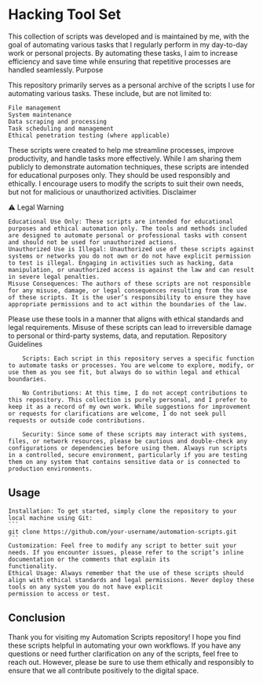 # Hacking Tool Set
This collection of scripts was developed and is maintained by me, with the goal of automating various tasks that I regularly perform in my day-to-day work or personal projects. By automating these tasks, I aim to increase efficiency and save time while ensuring that repetitive processes are handled seamlessly.
Purpose

This repository primarily serves as a personal archive of the scripts I use for automating various tasks. These include, but are not limited to:

    File management
    System maintenance
    Data scraping and processing
    Task scheduling and management
    Ethical penetration testing (where applicable)

These scripts were created to help me streamline processes, improve productivity, and handle tasks more effectively. While I am sharing them publicly to demonstrate automation techniques, these scripts are intended for educational purposes only. They should be used responsibly and ethically. I encourage users to modify the scripts to suit their own needs, but not for malicious or unauthorized activities.
Disclaimer

⚠️ Legal Warning

    Educational Use Only: These scripts are intended for educational purposes and ethical automation only. The tools and methods included are designed to automate personal or professional tasks with consent and should not be used for unauthorized actions.
    Unauthorized Use is Illegal: Unauthorized use of these scripts against systems or networks you do not own or do not have explicit permission to test is illegal. Engaging in activities such as hacking, data manipulation, or unauthorized access is against the law and can result in severe legal penalties.
    Misuse Consequences: The authors of these scripts are not responsible for any misuse, damage, or legal consequences resulting from the use of these scripts. It is the user’s responsibility to ensure they have appropriate permissions and to act within the boundaries of the law.

Please use these tools in a manner that aligns with ethical standards and legal requirements. Misuse of these scripts can lead to irreversible damage to personal or third-party systems, data, and reputation.
Repository Guidelines
```
    Scripts: Each script in this repository serves a specific function to automate tasks or processes. You are welcome to explore, modify, or use them as you see fit, but always do so within legal and ethical boundaries.

    No Contributions: At this time, I do not accept contributions to this repository. This collection is purely personal, and I prefer to keep it as a record of my own work. While suggestions for improvement or requests for clarifications are welcome, I do not seek pull requests or outside code contributions.

    Security: Since some of these scripts may interact with systems, files, or network resources, please be cautious and double-check any configurations or dependencies before using them. Always run scripts in a controlled, secure environment, particularly if you are testing them on any system that contains sensitive data or is connected to production environments.
```
## Usage
    Installation: To get started, simply clone the repository to your local machine using Git:
    ```
    git clone https://github.com/your-username/automation-scripts.git
    ```
    Customization: Feel free to modify any script to better suit your needs. If you encounter issues, please refer to the script’s inline documentation or the comments that explain its
    functionality.
    Ethical Usage: Always remember that the use of these scripts should align with ethical standards and legal permissions. Never deploy these tools on any system you do not have explicit
    permission to access or test.


## Conclusion

Thank you for visiting my Automation Scripts repository! I hope you find these scripts helpful in automating your own workflows. If you have any questions or need further clarification on any of the scripts, feel free to reach out. However, please be sure to use them ethically and responsibly to ensure that we all contribute positively to the digital space.
